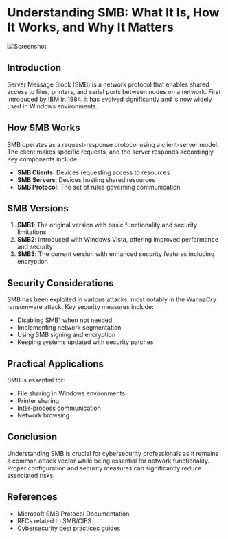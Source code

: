 # Understanding SMB: What It Is, How It Works, and Why It Matters

![Screenshot](../images/writeup1.png)

## Introduction
Server Message Block (SMB) is a network protocol that enables shared access to files, printers, and serial ports between nodes on a network. First introduced by IBM in 1984, it has evolved significantly and is now widely used in Windows environments.

## How SMB Works
SMB operates as a request-response protocol using a client-server model. The client makes specific requests, and the server responds accordingly. Key components include:

- **SMB Clients**: Devices requesting access to resources
- **SMB Servers**: Devices hosting shared resources
- **SMB Protocol**: The set of rules governing communication

## SMB Versions
1. **SMB1**: The original version with basic functionality and security limitations
2. **SMB2**: Introduced with Windows Vista, offering improved performance and security
3. **SMB3**: The current version with enhanced security features including encryption

## Security Considerations
SMB has been exploited in various attacks, most notably in the WannaCry ransomware attack. Key security measures include:

- Disabling SMB1 when not needed
- Implementing network segmentation
- Using SMB signing and encryption
- Keeping systems updated with security patches

## Practical Applications
SMB is essential for:
- File sharing in Windows environments
- Printer sharing
- Inter-process communication
- Network browsing

## Conclusion
Understanding SMB is crucial for cybersecurity professionals as it remains a common attack vector while being essential for network functionality. Proper configuration and security measures can significantly reduce associated risks.

## References
- Microsoft SMB Protocol Documentation
- RFCs related to SMB/CIFS
- Cybersecurity best practices guides

